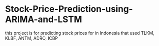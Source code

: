 # Stock-Price-Prediction-using-ARIMA-and-LSTM
this project is for predicting stock prices for in Indonesia that used TLKM, KLBF, ANTM, ADRO, ICBP
